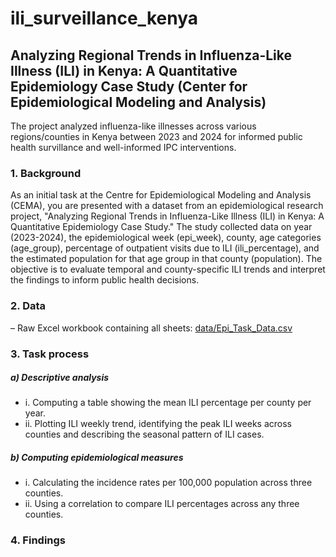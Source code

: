 # ili_surveillance_kenya
## Analyzing Regional Trends in Influenza-Like Illness (ILI) in Kenya: A Quantitative Epidemiology Case Study (Center for Epidemiological Modeling and Analysis)
The project analyzed influenza-like illnesses across various regions/counties in Kenya between 2023 and 2024 for informed public health survillance and well-informed IPC interventions.

### 1. Background
As an initial task at the Centre for Epidemiological Modeling and Analysis (CEMA), you are presented with a dataset from an epidemiological research project, "Analyzing Regional Trends in Influenza-Like Illness (ILI) in Kenya: A Quantitative Epidemiology Case Study." The study collected data on year (2023-2024), the epidemiological week (epi_week), county, age categories (age_group), percentage of outpatient visits due to ILI (ili_percentage), and the estimated population for that age group in that county (population). The objective is to evaluate temporal and county-specific ILI trends and interpret the findings to inform public health decisions.

### 2. Data
– Raw Excel workbook containing all sheets:
[data/Epi_Task_Data.csv](data/Epi_Task_Data.csv)

### 3. Task process
##### a)	Descriptive analysis
- i.	Computing a table showing the mean ILI percentage per county per year.
- ii.	Plotting ILI weekly trend, identifying the peak ILI weeks across counties and describing the seasonal pattern of ILI cases.
##### b)	Computing epidemiological measures
- i.	Calculating the incidence rates per 100,000 population across three counties.
- ii.	Using a correlation to compare ILI percentages across any three counties.

### 4. Findings 





